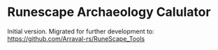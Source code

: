 # Runescape Archaeology Calulator
Initial version. Migrated for further development to: https://github.com/Arraval-rs/RuneScape_Tools
